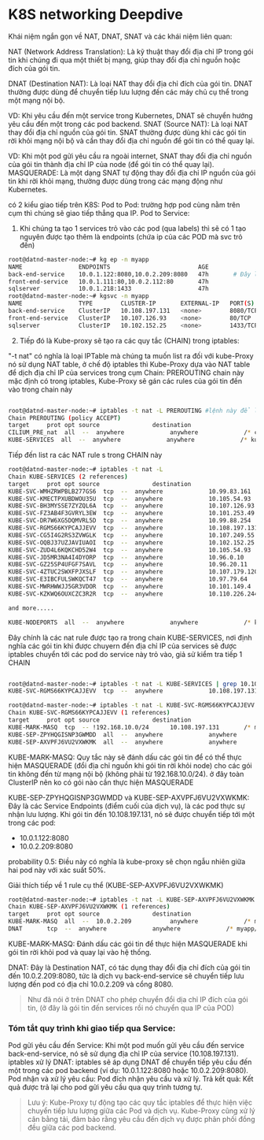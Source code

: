 # K8S networking Deepdive


Khái niệm ngắn gọn về NAT, DNAT, SNAT và các khái niệm liên quan:

NAT (Network Address Translation): Là kỹ thuật thay đổi địa chỉ IP trong gói tin khi chúng đi qua một thiết bị mạng, giúp thay đổi địa chỉ nguồn hoặc đích của gói tin.

DNAT (Destination NAT): Là loại NAT thay đổi địa chỉ đích của gói tin. DNAT thường được dùng để chuyển tiếp lưu lượng đến các máy chủ cụ thể trong một mạng nội bộ.

VD: Khi yêu cầu đến một service trong Kubernetes, DNAT sẽ chuyển hướng yêu cầu đến một trong các pod backend.
SNAT (Source NAT): Là loại NAT thay đổi địa chỉ nguồn của gói tin. SNAT thường được dùng khi các gói tin rời khỏi mạng nội bộ và cần thay đổi địa chỉ nguồn để gói tin có thể quay lại.

VD: Khi một pod gửi yêu cầu ra ngoài internet, SNAT thay đổi địa chỉ nguồn của gói tin thành địa chỉ IP của node (để gói tin có thể quay lại).
MASQUERADE: Là một dạng SNAT tự động thay đổi địa chỉ IP nguồn của gói tin khi rời khỏi mạng, thường được dùng trong các mạng động như Kubernetes.



có 2 kiểu giao tiếp trên K8S:
Pod to Pod: trường hợp pod cùng nằm trên cụm thì chúng sẽ giao tiếp thẳng qua IP.
Pod to Service: 
1. Khi chúng ta tạo 1 services trỏ vào các pod (qua labels) thì sẽ có 1 tạo nguyên được tạo thêm là endpoints (chứa ip của các POD mà svc trỏ 
đến)

```bash
root@datnd-master-node:~# kg ep -n myapp
NAME                ENDPOINTS                         AGE
back-end-service    10.0.1.122:8080,10.0.2.209:8080   47h       # Đây là địa chỉ IP của các POD, tên của endpoints sẽ giống tên service
front-end-service   10.0.1.111:80,10.0.2.112:80       47h
sqlserver           10.0.1.218:1433                   47h
root@datnd-master-node:~# kgsvc -n myapp
NAME                TYPE        CLUSTER-IP       EXTERNAL-IP   PORT(S)    AGE
back-end-service    ClusterIP   10.108.197.131   <none>        8080/TCP   47h
front-end-service   ClusterIP   10.107.126.93    <none>        80/TCP     47h
sqlserver           ClusterIP   10.102.152.25    <none>        1433/TCP   47h

```
2. Tiếp đó là Kube-proxy sẽ tạo ra các quy tắc (CHAIN) trong iptables:

"-t nat" có nghĩa là loại IPTable mà chúng ta muốn list ra đối với kube-Proxy nó sử dụng NAT table, ở chế độ iptables thì Kube-Proxy dựa
vào NAT table để dịch địa chỉ IP của services trong cụm
Chain: PREROUTING chain này mặc định có trong iptables, Kube-Proxy sẽ gán các rules của gói tin đến vào trong chain này

```bash

root@datnd-master-node:~# iptables -t nat -L PREROUTING #lệnh này để list ra các nat rule khi có gói tin đến
Chain PREROUTING (policy ACCEPT)
target     prot opt source               destination         
CILIUM_PRE_nat  all  --  anywhere             anywhere             /* cilium-feeder: CILIUM_PRE_nat */
KUBE-SERVICES  all  --  anywhere             anywhere             /* kubernetes service portals */

```

Tiếp đến list ra các NAT rule s trong CHAIN này


```bash
root@datnd-master-node:~# iptables -t nat -L 
Chain KUBE-SERVICES (2 references)
target     prot opt source               destination         
KUBE-SVC-WMHZRWPBLB277GS6  tcp  --  anywhere             10.99.83.161         /* argocd/argocd-repo-server:metrics cluster IP */
KUBE-SVC-KMECTPXUBDWOU35U  tcp  --  anywhere             10.105.54.93         /* cert-manager/cert-manager-webhook:metrics cluster IP */
KUBE-SVC-BH3MYSSE7ZYZQL6A  tcp  --  anywhere             10.107.126.93        /* myapp/front-end-service cluster IP */
KUBE-SVC-FZ3AB4F3GVRYL3EW  tcp  --  anywhere             10.101.253.49        /* monitoring/prometheus-grafana-stack-k-alertmanager:http-web cluster IP */
KUBE-SVC-DR7W6XG5DQMVRL5D  tcp  --  anywhere             10.99.88.254         /* monitoring/prometheus-grafana-stack-k-prometheus:http-web cluster IP */
KUBE-SVC-RGMS66KYPCAJJEVV  tcp  --  anywhere             10.108.197.131       /* myapp/back-end-service cluster IP */
KUBE-SVC-CG5I4G2RS3ZVWGLK  tcp  --  anywhere             10.107.249.55        /* ingress-nginx/ingress-nginx-controller:http cluster IP */
KUBE-SVC-OQBJ37UZJAVIUAOI  tcp  --  anywhere             10.102.152.25        /* myapp/sqlserver cluster IP */
KUBE-SVC-ZUD4L6KQKCHD52W4  tcp  --  anywhere             10.105.54.93         /* cert-manager/cert-manager-webhook:https cluster IP */
KUBE-SVC-JD5MR3NA4I4DYORP  tcp  --  anywhere             10.96.0.10           /* kube-system/kube-dns:metrics cluster IP */
KUBE-SVC-GZ25SP4UFGF7SAVL  tcp  --  anywhere             10.96.20.11          /* metallb-system/metallb-webhook-service cluster IP */
KUBE-SVC-4ZTUC2SWXFPJXSLF  tcp  --  anywhere             10.107.179.120       /* monitoring/prometheus-grafana-stack-k-operator:https cluster IP */
KUBE-SVC-E3IBCFULSWKQCT47  tcp  --  anywhere             10.97.79.64          /* cert-manager/cert-manager:tcp-prometheus-servicemonitor cluster IP */
KUBE-SVC-MWRHWWJJ5GR3VDOR  tcp  --  anywhere             10.101.149.4         /* argocd/argocd-applicationset-controller:webhook cluster IP */
KUBE-SVC-KZKWQ6OUXCZC3R2R  tcp  --  anywhere             10.110.226.244       /* argocd/argocd-notifications-controller-metrics:metrics cluster IP */

and more.....

KUBE-NODEPORTS  all  --  anywhere             anywhere             /* kubernetes service nodeports; NOTE: this must be the last rule in this chain */ ADDRTYPE match dst-type LOCAL
```

Đây chính là các nat rule được tạo ra trong chain  KUBE-SERVICES, nơi định nghĩa các gói tin khi được chuyern đến địa chỉ 
IP của services sẽ được iptables chuyển tới các pod do service này trỏ vào, giả sử kiểm tra tiếp 1 CHAIN

```bash

root@datnd-master-node:~# iptables -t nat -L KUBE-SERVICES | grep 10.108.197.131
KUBE-SVC-RGMS66KYPCAJJEVV  tcp  --  anywhere             10.108.197.131       /* myapp/back-end-service cluster IP */

root@datnd-master-node:~# iptables -t nat -L KUBE-SVC-RGMS66KYPCAJJEVV
Chain KUBE-SVC-RGMS66KYPCAJJEVV (1 references)
target     prot opt source               destination         
KUBE-MARK-MASQ  tcp  -- !192.168.10.0/24      10.108.197.131       /* myapp/back-end-service cluster IP */
KUBE-SEP-ZPYHQGISNP3GWMDD  all  --  anywhere             anywhere             /* myapp/back-end-service -> 10.0.1.122:8080 */ statistic mode random probability 0.50000000000
KUBE-SEP-AXVPFJ6VU2VXWKMK  all  --  anywhere             anywhere             /* myapp/back-end-service -> 10.0.2.209:8080 */


```

KUBE-MARK-MASQ: Quy tắc này sẽ đánh dấu các gói tin để có thể thực hiện MASQUERADE (đổi địa chỉ nguồn khi gói tin rời khỏi node) cho các gói tin không đến từ mạng nội bộ (không phải từ 192.168.10.0/24). ở đây toàn ClusterIP nên ko có gói nào cần thực hiện MASQUERADE

KUBE-SEP-ZPYHQGISNP3GWMDD và KUBE-SEP-AXVPFJ6VU2VXWKMK: Đây là các Service Endpoints (điểm cuối của dịch vụ), là các pod thực sự nhận lưu lượng. Khi gói tin đến 10.108.197.131, nó sẽ được chuyển tiếp tới một trong các pod:


- 10.0.1.122:8080 
- 10.0.2.209:8080

probability 0.5: Điều này có nghĩa là kube-proxy sẽ chọn ngẫu nhiên giữa hai pod này với xác suất 50%.

Giải thích tiếp về 1 rule cụ thể (KUBE-SEP-AXVPFJ6VU2VXWKMK)

```bash
root@datnd-master-node:~# iptables -t nat -L KUBE-SEP-AXVPFJ6VU2VXWKMK
Chain KUBE-SEP-AXVPFJ6VU2VXWKMK (1 references)
target     prot opt source               destination         
KUBE-MARK-MASQ  all  --  10.0.2.209           anywhere             /* myapp/back-end-service */
DNAT       tcp  --  anywhere             anywhere             /* myapp/back-end-service */ tcp to:10.0.2.209:8080

```

KUBE-MARK-MASQ: Đánh dấu các gói tin để thực hiện MASQUERADE khi gói tin rời khỏi pod và quay lại vào hệ thống.

DNAT: Đây là Destination NAT, có tác dụng thay đổi địa chỉ đích của gói tin đến 10.0.2.209:8080, tức là dịch vụ back-end-service sẽ chuyển tiếp lưu lượng đến pod có địa chỉ 10.0.2.209 và cổng 8080.

> Như đã nói ở trên DNAT cho phép chuyển đổi dịa chỉ IP đích của gói tin, (ở đây là gói tin đến services rồi nó chuyển qua IP của POD)






### Tóm tắt quy trình khi giao tiếp qua Service:
Pod gửi yêu cầu đến Service: Khi một pod muốn gửi yêu cầu đến service back-end-service, nó sẽ sử dụng địa chỉ IP của service (10.108.197.131).
iptables xử lý DNAT: iptables sẽ áp dụng DNAT để chuyển tiếp yêu cầu đến một trong các pod backend (ví dụ: 10.0.1.122:8080 hoặc 10.0.2.209:8080).
Pod nhận và xử lý yêu cầu: Pod đích nhận yêu cầu và xử lý.
Trả kết quả: Kết quả được trả lại cho pod gửi yêu cầu qua quy trình tương tự.


> Lưu ý:
Kube-Proxy tự động tạo các quy tắc iptables để thực hiện việc chuyển tiếp lưu lượng giữa các Pod và dịch vụ.
Kube-Proxy cũng xử lý cân bằng tải, đảm bảo rằng yêu cầu đến dịch vụ được phân phối đồng đều giữa các pod backend.
